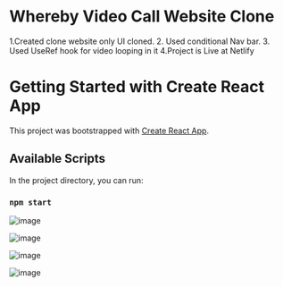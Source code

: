 # Whereby Video Call Website Clone

1.Created clone website only UI cloned.
2. Used conditional Nav bar.
3. Used UseRef hook for video looping in it
4.Project is Live at Netlify 
  





# Getting Started with Create React App

This project was bootstrapped with [Create React App](https://github.com/facebook/create-react-app).

## Available Scripts

In the project directory, you can run:

### `npm start`

![image](https://user-images.githubusercontent.com/103898041/233697928-660a8958-6912-4ab3-bf76-0eeaf495bdcc.png)

![image](https://user-images.githubusercontent.com/103898041/233697949-3a257223-2b18-4a86-b54f-8de4cb303606.png)

![image](https://user-images.githubusercontent.com/103898041/233697980-40e392d4-4f29-4a43-9427-d9c66b1b0ac8.png)

![image](https://user-images.githubusercontent.com/103898041/233698009-eaf29635-57fc-4669-81bf-f8c291fb1187.png)
